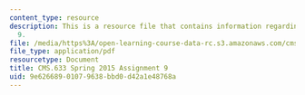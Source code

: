 ```yaml
---
content_type: resource
description: This is a resource file that contains information regarding assignment
  9.
file: /media/https%3A/open-learning-course-data-rc.s3.amazonaws.com/cms-633-digital-humanities-spring-2015/9e62668901079638bbd0d42a1e48768a_MITCMS_633S15_Assignment9.pdf
file_type: application/pdf
resourcetype: Document
title: CMS.633 Spring 2015 Assignment 9
uid: 9e626689-0107-9638-bbd0-d42a1e48768a
---
```

